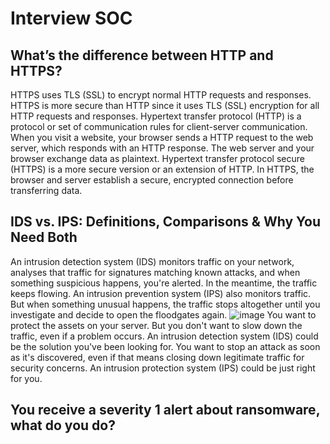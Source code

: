 # Interview SOC
## What’s the difference between HTTP and HTTPS?
HTTPS uses TLS (SSL) to encrypt normal HTTP requests and responses. HTTPS is more secure than HTTP since it uses TLS (SSL) encryption for all HTTP requests and responses. Hypertext transfer protocol (HTTP) is a protocol or set of communication rules for client-server communication. When you visit a website, your browser sends a HTTP request to the web server, which responds with an HTTP response. The web server and your browser exchange data as plaintext. Hypertext transfer protocol secure (HTTPS) is a more secure version or an extension of HTTP. In HTTPS, the browser and server establish a secure, encrypted connection before transferring data.

## IDS vs. IPS: Definitions, Comparisons & Why You Need Both
An intrusion detection system (IDS) monitors traffic on your network, analyses that traffic for signatures matching known attacks, and when something suspicious happens, you're alerted. In the meantime, the traffic keeps flowing. 
An intrusion prevention system (IPS) also monitors traffic. But when something unusual happens, the traffic stops altogether until you investigate and decide to open the floodgates again.
![image](https://github.com/user-attachments/assets/2e9cd0cc-5293-4855-a95f-0b5cff227301)
You want to protect the assets on your server. But you don't want to slow down the traffic, even if a problem occurs. An intrusion detection system (IDS) could be the solution you've been looking for. 
You want to stop an attack as soon as it's discovered, even if that means closing down legitimate traffic for security concerns. An intrusion protection system (IPS) could be just right for you. 

## You receive a severity 1 alert about ransomware, what do you do?

